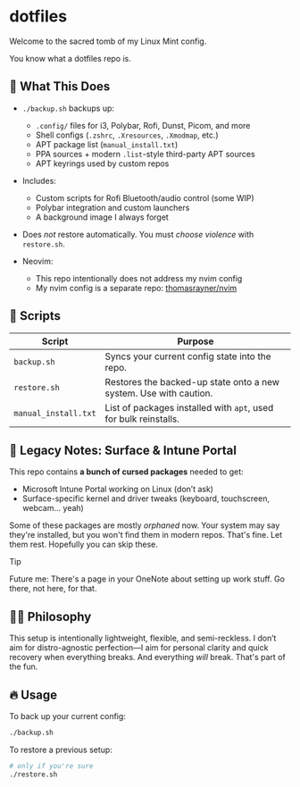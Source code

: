 # dotfiles

Welcome to the sacred tomb of my Linux Mint config.

You know what a dotfiles repo is.

## 🧠 What This Does

- `./backup.sh` backups up:
  - `.config/` files for i3, Polybar, Rofi, Dunst, Picom, and more
  - Shell configs (`.zshrc`, `.Xresources`, `.Xmodmap`, etc.)
  - APT package list (`manual_install.txt`)
  - PPA sources + modern `.list`-style third-party APT sources
  - APT keyrings used by custom repos

- Includes:
  - Custom scripts for Rofi Bluetooth/audio control (some WIP)
  - Polybar integration and custom launchers
  - A background image I always forget
- Does *not* restore automatically. You must *choose violence* with `restore.sh`.

- Neovim:
  - This repo intentionally does not address my nvim config
  - My nvim config is a separate repo: [thomasrayner/nvim](https://github.com/thomasrayner/nvim)

## 🧾 Scripts

| Script         | Purpose                                                                 |
|----------------|-------------------------------------------------------------------------|
| `backup.sh`    | Syncs your current config state into the repo.                         |
| `restore.sh`   | Restores the backed-up state onto a new system. Use with caution.      |
| `manual_install.txt` | List of packages installed with `apt`, used for bulk reinstalls. |

## 🧟 Legacy Notes: Surface & Intune Portal

This repo contains **a bunch of cursed packages** needed to get:

- Microsoft Intune Portal working on Linux (don’t ask)
- Surface-specific kernel and driver tweaks (keyboard, touchscreen, webcam… yeah)

Some of these packages are mostly *orphaned* now. Your system may say they're installed, but you won't find them in modern repos. That's fine. Let them rest. Hopefully you can skip these.

> [!TIP]
> Future me: There's a page in your OneNote about setting up work stuff. Go there, not here, for that.

## 🧘‍♂️ Philosophy

This setup is intentionally lightweight, flexible, and semi-reckless. I don’t aim for distro-agnostic perfection—I aim for personal clarity and quick recovery when everything breaks. And everything *will* break. That's part of the fun.

## 🔥 Usage

To back up your current config:

```bash
./backup.sh
```

To restore a previous setup:

```bash
# only if you're sure
./restore.sh
```

